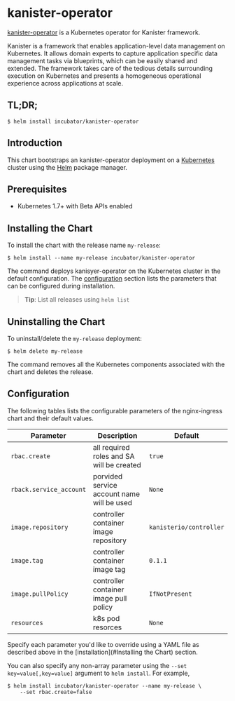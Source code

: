 # kanister-operator

[kanister-operator](https://github.com/kanisterio/kanister) is a Kubernetes operator for Kanister framework.

Kanister is a framework that enables application-level data management on Kubernetes. It allows domain experts to capture application specific data management tasks via blueprints, which can be easily shared and extended. The framework takes care of the tedious details surrounding execution on Kubernetes and presents a homogeneous operational experience across applications at scale.

## TL;DR;

```console
$ helm install incubator/kanister-operator
```

## Introduction

This chart bootstraps an kanister-operator deployment on a [Kubernetes](http://kubernetes.io) cluster using the [Helm](https://helm.sh) package manager.

## Prerequisites
  - Kubernetes 1.7+ with Beta APIs enabled

## Installing the Chart

To install the chart with the release name `my-release`:

```console
$ helm install --name my-release incubator/kanister-operator
```

The command deploys kanisyer-operator on the Kubernetes cluster in the default configuration. The [configuration](#configuration) section lists the parameters that can be configured during installation.

> **Tip**: List all releases using `helm list`

## Uninstalling the Chart

To uninstall/delete the `my-release` deployment:

```console
$ helm delete my-release
```

The command removes all the Kubernetes components associated with the chart and deletes the release.

## Configuration

The following tables lists the configurable parameters of the nginx-ingress chart and their default values.

Parameter | Description | Default
--- | --- | ---
`rbac.create` | all required roles and SA will be created | `true`
`rback.service_account`| porvided service account name will be used | `None`
`image.repository` | controller container image repository | `kanisterio/controller`
`image.tag` | controller container image tag | `0.1.1`
`image.pullPolicy` | controller container image pull policy | `IfNotPresent`
`resources` | k8s pod resorces | `None`

Specify each parameter you'd like to override using a YAML file as described above in the [installation](#Installing the Chart) section.

You can also specify any non-array parameter using the `--set key=value[,key=value]` argument to `helm install`. For example,

```console
$ helm install incubator/kanister-operator --name my-release \
    --set rbac.create=false
```
